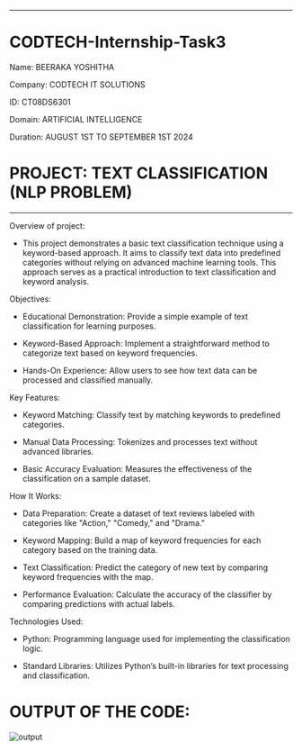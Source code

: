_____________________________________________________________________________________________________________________________________________________________________________________________________________________
# CODTECH-Internship-Task3

Name: BEERAKA YOSHITHA

Company: CODTECH IT SOLUTIONS

ID: CT08DS6301

Domain: ARTIFICIAL INTELLIGENCE

Duration: AUGUST 1ST TO SEPTEMBER 1ST 2024



 # PROJECT: TEXT CLASSIFICATION (NLP PROBLEM)
_____________________________________________________________________________________________________________________________________________________________________________________________________________________

Overview of project:

- This project demonstrates a basic text classification technique using a keyword-based approach. It aims to classify text data into predefined categories without relying on advanced machine learning tools. This approach serves as a practical introduction to text classification and keyword analysis.

Objectives:

- Educational Demonstration: Provide a simple example of text classification for learning purposes.

- Keyword-Based Approach: Implement a straightforward method to categorize text based on keyword frequencies.

- Hands-On Experience: Allow users to see how text data can be processed and classified manually.

Key Features:

- Keyword Matching: Classify text by matching keywords to predefined categories.

- Manual Data Processing: Tokenizes and processes text without advanced libraries.

- Basic Accuracy Evaluation: Measures the effectiveness of the classification on a sample dataset.

How It Works:

- Data Preparation: Create a dataset of text reviews labeled with categories like "Action," "Comedy," and "Drama."

- Keyword Mapping: Build a map of keyword frequencies for each category based on the training data.

- Text Classification: Predict the category of new text by comparing keyword frequencies with the map.

- Performance Evaluation: Calculate the accuracy of the classifier by comparing predictions with actual labels.

Technologies Used:

- Python: Programming language used for implementing the classification logic.

- Standard Libraries: Utilizes Python’s built-in libraries for text processing and classification.

# OUTPUT OF THE CODE:
![output](https://github.com/user-attachments/assets/b1f14479-0577-4006-a873-7f0758f779b2)


